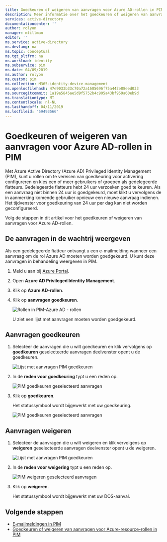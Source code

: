 ```yaml
---
title: Goedkeuren of weigeren van aanvragen voor Azure AD-rollen in PIM - Azure Active Directory | Microsoft Docs
description: Meer informatie over het goedkeuren of weigeren van aanvragen voor Azure AD-rollen in Azure AD Privileged Identity Management (PIM).
services: active-directory
documentationcenter: ''
author: rolyon
manager: mtillman
editor: ''
ms.service: active-directory
ms.devlang: na
ms.topic: conceptual
ms.tgt_pltfrm: na
ms.workload: identity
ms.subservice: pim
ms.date: 04/09/2019
ms.author: rolyon
ms.custom: pim
ms.collection: M365-identity-device-management
ms.openlocfilehash: 47e9033b33c70a72a1685696f75a442e88eed033
ms.sourcegitcommit: 1a19a5845ae5d9f5752b4c905a43bf959a60eb9d
ms.translationtype: MT
ms.contentlocale: nl-NL
ms.lasthandoff: 04/11/2019
ms.locfileid: "59493566"
---
```

# <a name="approve-or-deny-requests-for-azure-ad-roles-in-pim"></a>Goedkeuren of weigeren van aanvragen voor Azure AD-rollen in PIM

Met Azure Active Directory (Azure AD) Privileged Identity Management (PIM), kunt u rollen om te vereisen van goedkeuring voor activering configureren en kies een of meer gebruikers of groepen als gedelegeerde fiatteurs. Gedelegeerde fiatteurs hebt 24 uur verzoeken goed te keuren. Als een aanvraag niet binnen 24 uur is goedgekeurd, moet klikt u vervolgens de in aanmerking komende gebruiker opnieuw een nieuwe aanvraag indienen. Het tijdvenster voor goedkeuring van 24 uur per dag kan niet worden geconfigureerd.

Volg de stappen in dit artikel voor het goedkeuren of weigeren van aanvragen voor Azure AD-rollen.

## <a name="view-pending-requests"></a>De aanvragen in de wachtrij weergeven

Als een gedelegeerde fiatteur ontvangt u een e-mailmelding wanneer een aanvraag om de rol Azure AD moeten worden goedgekeurd. U kunt deze aanvragen in behandeling weergeven in PIM.

1. Meld u aan bij [Azure Portal](https://portal.azure.com/).

1. Open **Azure AD Privileged Identity Management**.

1. Klik op **Azure AD-rollen**.

1. Klik op **aanvragen goedkeuren**.

    ![Rollen in PIM-Azure AD - rollen](./media/azure-ad-pim-approval-workflow/pim-directory-roles-approve-requests.png)

    U ziet een lijst met aanvragen moeten worden goedgekeurd.

## <a name="approve-requests"></a>Aanvragen goedkeuren

1. Selecteer de aanvragen die u wilt goedkeuren en klik vervolgens op **goedkeuren** geselecteerde aanvragen deelvenster opent u de goedkeuren.

    ![Lijst met aanvragen PIM goedkeuren](./media/azure-ad-pim-approval-workflow/pim-approve-requests-list.png)

1. In de **reden voor goedkeuring** typt u een reden op.

    ![PIM goedkeuren geselecteerd aanvragen](./media/azure-ad-pim-approval-workflow/pim-approve-selected-requests.png)

1. Klik op **goedkeuren**.

    Het statussymbool wordt bijgewerkt met uw goedkeuring.

    ![PIM goedkeuren geselecteerd aanvragen](./media/azure-ad-pim-approval-workflow/pim-approve-status.png)

## <a name="deny-requests"></a>Aanvragen weigeren

1. Selecteer de aanvragen die u wilt weigeren en klik vervolgens op **weigeren** geselecteerde aanvragen deelvenster opent u de weigeren.

    ![Lijst met aanvragen PIM goedkeuren](./media/azure-ad-pim-approval-workflow/pim-deny-requests-list.png)

1. In de **reden voor weigering** typt u een reden op.

    ![PIM weigeren geselecteerd aanvragen](./media/azure-ad-pim-approval-workflow/pim-deny-selected-requests.png)

1. Klik op **weigeren**.

    Het statussymbool wordt bijgewerkt met uw DOS-aanval.

## <a name="next-steps"></a>Volgende stappen

- [E-mailmeldingen in PIM](pim-email-notifications.md)
- [Goedkeuren of weigeren van aanvragen voor Azure-resource-rollen in PIM](pim-resource-roles-approval-workflow.md)
